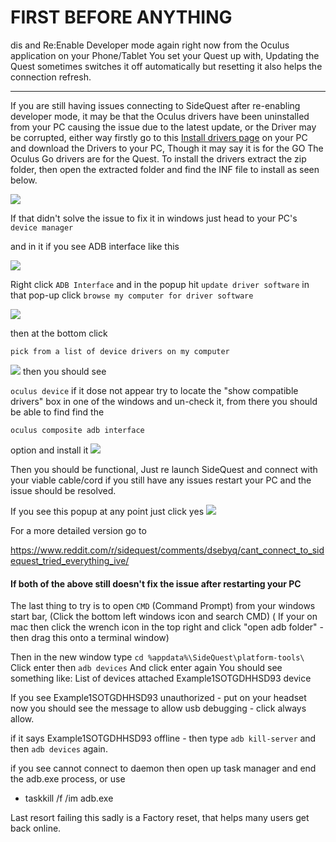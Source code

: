 # FIRST BEFORE ANYTHING 
dis and Re:Enable Developer mode again right now from the Oculus application on your Phone/Tablet You set your Quest up with, Updating the Quest sometimes switches it off automatically but resetting it also helps the connection refresh.

----

If you are still having issues connecting to SideQuest after re-enabling developer mode,
it may be that the Oculus drivers have been uninstalled from your PC causing the issue due to the latest update, or the Driver may be corrupted, either way firstly go to this [Install drivers page](https://developer.oculus.com/downloads/package/oculus-go-adb-drivers/) on your PC and download the Drivers to your PC,
Though it may say it is for the GO The Oculus Go drivers are for the Quest.
To install the drivers extract the zip folder, then open the extracted folder and find the INF file to install as seen below.

![](https://sidequestvr.com/assets/images/right-click.png)


If that didn't solve the issue to fix it in windows just head to your PC's `device manager`

and in it if you see ADB interface like this

![](https://cdn.discordapp.com/attachments/615234122604085262/629749839718121546/12.png)


 Right click 
`ADB Interface`
and in the popup hit 
`update driver software`
in that pop-up click 
`browse my computer for driver software`

![](https://camo.githubusercontent.com/ed9362d3ded6cd7c70c3e22810141d7258ad222e/68747470733a2f2f63646e2e646973636f72646170702e636f6d2f6174746163686d656e74732f3538313531393534393032373834343130362f3632393037353838323335383630333830362f53637265656e73686f745f3431302e706e67)

then at the bottom click 

`pick from a list of device drivers on my computer` 

![](https://cdn.discordapp.com/attachments/615234122604085262/629737481708896269/11.png)
then you should see 

`oculus device`
if it dose not appear try to locate the "show compatible drivers" box in one of the windows and un-check it,
from there you should be able to find find the 

`oculus composite adb interface` 

option and install it 
![](https://cdn.discordapp.com/attachments/541467913857662995/638928421015257118/1_2.png)

Then you should be functional, Just re launch SideQuest and connect with your viable cable/cord
if you still have any issues restart your PC and the issue should be resolved.

If you see this popup at any point just click yes
![](https://cdn.discordapp.com/attachments/541467913857662995/638831232360120391/unknown.png)


For a more detailed version go to 

https://www.reddit.com/r/sidequest/comments/dsebyq/cant_connect_to_sidequest_tried_everything_ive/

#### If both of the above still doesn't fix the issue after restarting your PC

The last thing to try is to open `CMD` (Command Prompt) from your windows start bar, (Click the bottom left windows icon and search CMD)
( If your on mac then click the wrench icon in the top right and click "open adb folder" - then drag this onto a terminal window)

Then in the new window type 
`cd %appdata%\SideQuest\platform-tools\`
Click enter then
`adb devices`
And click enter again
You should see something like:
List of devices attached
Example1SOTGDHHSD93  device


If you see Example1SOTGDHHSD93  unauthorized - put on your headset now you should see the message to allow usb debugging - click always allow. 

if it says Example1SOTGDHHSD93  offline - then type
`adb kill-server`
and then 
`adb devices`
again.

if you see cannot connect to daemon then open up task manager and end the adb.exe process, or use
- taskkill /f /im adb.exe



Last resort failing this sadly is a Factory reset, that helps many users get back online.